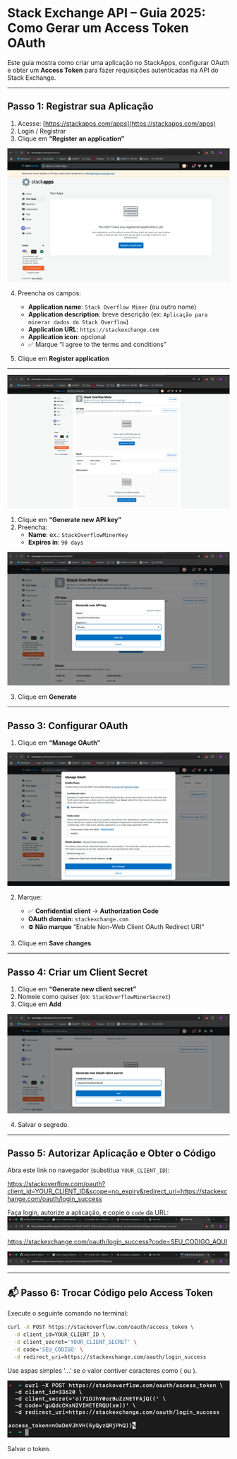 # Stack Exchange API – Guia 2025: Como Gerar um Access Token OAuth

Este guia mostra como criar uma aplicação no StackApps, configurar OAuth e obter um **Access Token** para fazer requisições autenticadas na API do Stack Exchange.

---

## Passo 1: Registrar sua Aplicação

1. Acesse: [https://stackapps.com/apps](https://stackapps.com/apps) 
2. Login / Registrar 
3. Clique em **“Register an application”**

![Passo 1 – Registrar aplicação](images/1.png)

4. Preencha os campos:
   - **Application name**: `Stack Overflow Miner` (ou outro nome)
   - **Application description**: breve descrição (ex: `Aplicação para minerar dados do Stack Overflow`)
   - **Application URL**: `https://stackexchange.com`
   - **Application icon**: opcional
   - ✅ Marque “I agree to the terms and conditions”

5. Clique em **Register application**

---

![Passo 2: Gerar uma API Key](images/3.png)

1. Clique em **“Generate new API key”**
2. Preencha:
   - **Name**: ex.: `StackOverflowMinerKey`
   - **Expires in**: `90 days`

![Passo 2 – Gerar API Key](images/4.png)

3. Clique em **Generate**

---

## Passo 3: Configurar OAuth

1. Clique em **“Manage OAuth”**

![Passo 3 – Gerenciar OAuth](images/5.png)

2. Marque:
   - ✅ **Confidential client** → **Authorization Code**
   - **OAuth domain**: `stackexchange.com`
   - ⛔️ **Não marque** “Enable Non-Web Client OAuth Redirect URI”

3. Clique em **Save changes**

---

## Passo 4: Criar um Client Secret

1. Clique em **“Generate new client secret”**
2. Nomeie como quiser (ex: `StackOverflowMinerSecret`)
3. Clique em **Add**

![Passo 4 – Criar Client Secret](images/6.png)

4. Salvar o segredo. 
---

## Passo 5: Autorizar Aplicação e Obter o Código

Abra este link no navegador (substitua `YOUR_CLIENT_ID`):

https://stackoverflow.com/oauth?client_id=YOUR_CLIENT_ID&scope=no_expiry&redirect_uri=https://stackexchange.com/oauth/login_success


Faça login, autorize a aplicação, e copie o `code` da URL:
![Passo 7 – Código de autorização](images/7.png)

https://stackexchange.com/oauth/login_success?code=SEU_CODIGO_AQUI

![Passo 7 – Código de autorização](images/8.png)


---

## 📬 Passo 6: Trocar Código pelo Access Token

Execute o seguinte comando no terminal:

```bash
curl -X POST https://stackoverflow.com/oauth/access_token \
  -d client_id=YOUR_CLIENT_ID \
  -d client_secret='YOUR_CLIENT_SECRET' \
  -d code='SEU_CODIGO' \
  -d redirect_uri=https://stackexchange.com/oauth/login_success
```
Use aspas simples '...' se o valor contiver caracteres como ( ou ).

![Passo 8 – Código de autorização](images/9.png)

Salvar o token. 